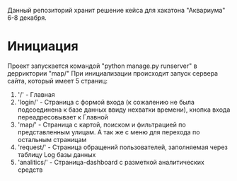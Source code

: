 Данный репозиторий хранит решение кейса для хакатона "Аквариума" 6-8 декабря.

# Инициация
Проект запускается командой "python manage.py runserver" в дерриктории "map/"
При инициализации происходит запуск сервера сайта, который имеет 5 страниц:
1. '/' - Главная
2. 'login/' - Страница с формой входа (к сожалению не была подсоединена к базе данных ввиду нехватки времени), кнопка входа переадресовывает к Главной
3. 'map/' - Страница с картой, поиском и фильтрацией по представленным улицам. А так же с меню для перехода по остальным страницам
4. 'request/' - Страница обращений пользователей, заполняемая через таблицу Log базы данных
5. 'analitics/' - Страница-dashboard с разметкой аналитических средств
